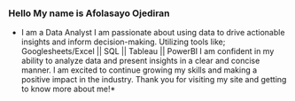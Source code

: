### Hello My name is Afolasayo Ojediran
* I am a Data Analyst
I am passionate about using data to drive actionable insights and inform decision-making.
Utilizing tools like; Googlesheets/Excel || SQL || Tableau || PowerBI
I am confident in my ability to analyze data and present insights in a clear and concise manner.
I am excited to continue growing my skills and making a positive impact in the industry.
Thank you for visiting my site and getting to know more about me!*
